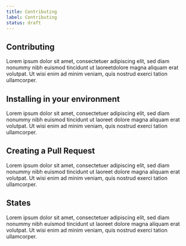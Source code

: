 ```yaml
---
title: Contributing
label: Contributing
status: draft
---
```

## Contributing

Lorem ipsum dolor sit amet, consectetuer adipiscing elit, sed diam nonummy nibh euismod tincidunt ut laoreetdolore magna aliquam erat volutpat. Ut wisi enim ad minim veniam, quis nostrud exerci tation ullamcorper.

## Installing in your environment

Lorem ipsum dolor sit amet, consectetuer adipiscing elit, sed diam nonummy nibh euismod tincidunt ut laoreet dolore magna aliquam erat volutpat. Ut wisi enim ad minim veniam, quis nostrud exerci tation ullamcorper.

## Creating a Pull Request

Lorem ipsum dolor sit amet, consectetuer adipiscing elit, sed diam nonummy nibh euismod tincidunt ut laoreet dolore magna aliquam erat volutpat. Ut wisi enim ad minim veniam, quis nostrud exerci tation ullamcorper.

## States

Lorem ipsum dolor sit amet, consectetuer adipiscing elit, sed diam nonummy nibh euismod tincidunt ut laoreet dolore magna aliquam erat volutpat. Ut wisi enim ad minim veniam, quis nostrud exerci tation ullamcorper.

